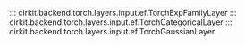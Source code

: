 ::: cirkit.backend.torch.layers.input.ef.TorchExpFamilyLayer
::: cirkit.backend.torch.layers.input.ef.TorchCategoricalLayer
::: cirkit.backend.torch.layers.input.ef.TorchGaussianLayer
